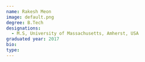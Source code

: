 ```yaml
---
name: Rakesh Meon
image: default.png
degree: B.Tech
designations: 
  - M.S, University of Massachusetts, Amherst, USA
graduated year: 2017
bio:
type:
---
```

